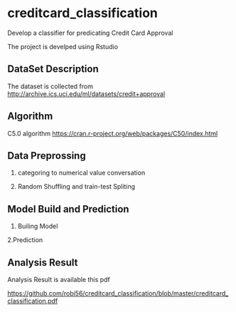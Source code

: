 # creditcard_classification
Develop a classifier for predicating Credit  Card Approval 

The project is develped using Rstudio 

## DataSet Description 
The dataset is collected from  http://archive.ics.uci.edu/ml/datasets/credit+approval

## Algorithm 
C5.0 algorithm 
https://cran.r-project.org/web/packages/C50/index.html


## Data Preprossing 
1. categoring to numerical value conversation

2. Random Shuffling and train-test Spliting 

## Model Build and Prediction

1. Builing Model 

2.Prediction 

## Analysis Result

Analysis Result is available this pdf

https://github.com/robi56/creditcard_classification/blob/master/creditcard_classification.pdf


